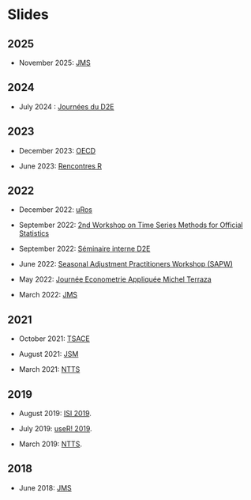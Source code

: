 # Slides

## 2025

- November 2025: [JMS](https://aqlt.github.io/slides/2025%20-%2011%20-%20JMS/S14_PRES_quartierlatente_JMS2025.pdf)

## 2024

- July 2024 : [Journées du D2E](https://aqlt.github.io/slides/2024%20-%2007%20-%20JD2E)

## 2023

- December 2023: [OECD](https://aqlt.github.io/slides/2023%20-%2012%20-%20OECD/Slides.pdf)

- June 2023: [Rencontres R](https://aqlt.github.io/slides/2023%20-%2006%20-%20Rencontres%20R/Slides_rr.pdf)

## 2022

- December 2022: [uRos](https://aqlt.github.io/slides/2022%20-%2011%20-%20uRos/Slides_AQLT.pdf)

- September 2022: [2nd Workshop on Time Series Methods for Official Statistics](https://aqlt.github.io/slides/2022%20-%2009%20-%20OECD/Slides_AQLT.pdf)

- September 2022: [Séminaire interne D2E](https://aqlt.github.io/slides/2022%20-%2009%20-%20D2E/Slides_AQLT.pdf)

- June 2022: [Seasonal Adjustment Practitioners Workshop (SAPW)](https://aqlt.github.io/slides/2022%20-%2006%20-%20SAPW/Slides_AQLT.pdf)

- May 2022: [Journée Econometrie Appliquée Michel Terraza](https://aqlt.github.io/slides/2022%20-%2005%20-%20JEAMT/Slides_AQLT.pdf)

- March 2022: [JMS](https://aqlt.github.io/slides/2022%20-%2003%20-%20JMS/Slides_AQLT.pdf)

## 2021

- October 2021: [TSACE](https://aqlt.github.io/slides/2021%20-%2010%20-%20TSACE/calendars_doc.pdf)

- August 2021: [JSM](https://aqlt.github.io/slides/2021%20-%2008%20-%20JSM/Slides_AQLT.pdf)

- March 2021: [NTTS](https://aqlt.github.io/slides/2021%20-%2003%20-%20NTTS/Slides.pdf)

## 2019

- August 2019: [ISI 2019](https://aqlt.github.io/slides/2019%20-%2008%20-%20ISI%202019/rjdemetra.pdf).

- July 2019: [useR! 2019](https://aqlt.github.io/slides/2019%20-%2007%20-%20useR!%202019/rjdemetra.pdf).

- March 2019: [NTTS](https://aqlt.github.io/slides/2019%20-%2003%20-%20NTTS/rjdemetra.pdf).

## 2018

- June 2018: [JMS](https://aqlt.github.io/slides/2018%20-%2006%20-%20JMS/S05_1_PRESENTATION_QUARTIERLATENTE_JMS2018.pdf)


